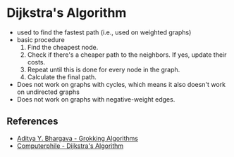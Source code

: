 # Dijkstra's Algorithm

- used to find the fastest path (i.e., used on weighted graphs)
- basic procedure
  1. Find the cheapest node.
  2. Check if there's a cheaper path to the neighbors. If yes, update their costs.
  3. Repeat until this is done for every node in the graph.
  4. Calculate the final path.
- Does not work on graphs with cycles, which means it also doesn't work on undirected graphs
- Does not work on graphs with negative-weight edges.

## References

- [Aditya Y. Bhargava - Grokking Algorithms](https://www.manning.com/books/grokking-algorithms)
- [Computerphile - Dijkstra's Algorithm](https://www.youtube.com/watch?v=GazC3A4OQTE)
